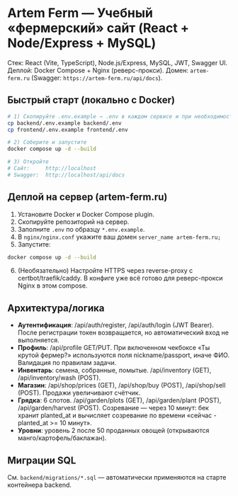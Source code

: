 
# Artem Ferm — Учебный «фермерский» сайт (React + Node/Express + MySQL)

Стек: React (Vite, TypeScript), Node.js/Express, MySQL, JWT, Swagger UI.
Деплой: Docker Compose + Nginx (реверс-прокси).
Домен: `artem-ferm.ru` (Swagger: `https://artem-ferm.ru/api/docs`).

## Быстрый старт (локально с Docker)

```bash
# 1) Скопируйте .env.example → .env в каждом сервисе и при необходимости поправьте
cp backend/.env.example backend/.env
cp frontend/.env.example frontend/.env

# 2) Соберите и запустите
docker compose up -d --build

# 3) Откройте
# Сайт:     http://localhost
# Swagger:  http://localhost/api/docs
```

## Деплой на сервер (artem-ferm.ru)

1. Установите Docker и Docker Compose plugin.
2. Скопируйте репозиторий на сервер.
3. Заполните `.env` по образцу `*.env.example`.
4. В `nginx/nginx.conf` укажите ваш домен `server_name artem-ferm.ru;`
5. Запустите:
```bash
docker compose up -d --build
```
6. (Необязательно) Настройте HTTPS через reverse-proxy с certbot/traefik/caddy.
   В конфиге уже всё готово для реверс-прокси Nginx в этом compose.

## Архитектура/логика

- **Аутентификация**: /api/auth/register, /api/auth/login (JWT Bearer). После регистрации токен возвращается, но автоматический вход не выполняется.
- **Профиль**: /api/profile GET/PUT. При включенном чекбоксе «Ты крутой фермер?» используются поля nickname/passport, иначе ФИО. Валидация по правилам задачи.
- **Инвентарь**: семена, собранные, помытые. /api/inventory (GET), /api/inventory/wash (POST).
- **Магазин**: /api/shop/prices (GET), /api/shop/buy (POST), /api/shop/sell (POST). Продажи увеличивают счётчик.
- **Грядка**: 6 слотов. /api/garden/plots (GET), /api/garden/plant (POST), /api/garden/harvest (POST).
  Созревание — через 10 минут: бек хранит planted_at и вычисляет созревание по времени «сейчас - planted_at >= 10 минут».
- **Уровни**: уровень 2 после 50 проданных овощей (открываются манго/картофель/баклажан).

## Миграции SQL

См. `backend/migrations/*.sql` — автоматически применяются на старте контейнера backend.
